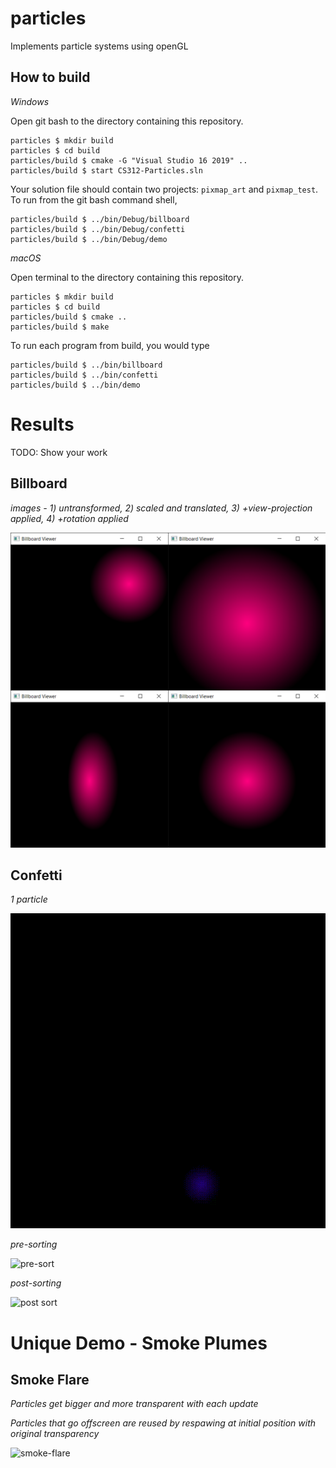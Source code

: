 # particles

Implements particle systems using openGL

## How to build

*Windows*

Open git bash to the directory containing this repository.

```
particles $ mkdir build
particles $ cd build
particles/build $ cmake -G "Visual Studio 16 2019" ..
particles/build $ start CS312-Particles.sln
```

Your solution file should contain two projects: `pixmap_art` and `pixmap_test`.
To run from the git bash command shell, 

```
particles/build $ ../bin/Debug/billboard
particles/build $ ../bin/Debug/confetti
particles/build $ ../bin/Debug/demo
```

*macOS*

Open terminal to the directory containing this repository.

```
particles $ mkdir build
particles $ cd build
particles/build $ cmake ..
particles/build $ make
```

To run each program from build, you would type

```
particles/build $ ../bin/billboard
particles/build $ ../bin/confetti
particles/build $ ../bin/demo
```

# Results

TODO: Show your work

## Billboard 

*images - 1) untransformed, 2) scaled and translated, 3) +view-projection applied, 4) +rotation applied*

![billboard](https://github.com/shaili-regmi/particles/blob/main/billboard.png)


## Confetti


*1 particle* 

![1confetti](https://github.com/shaili-regmi/particles/blob/main/1%20confetti.gif)


*pre-sorting*

![pre-sort](https://github.com/shaili-regmi/particles/blob/main/presort%20confetti.gif)


*post-sorting*

![post sort](https://github.com/shaili-regmi/particles/blob/main/postsort%20confetti.gif)


# Unique Demo - Smoke Plumes

## Smoke Flare

*Particles get bigger and more transparent with each update*

*Particles that go offscreen are reused by respawing at initial position with original transparency*

![smoke-flare](https://github.com/shaili-regmi/particles/blob/main/smoke%20flare.gif)
